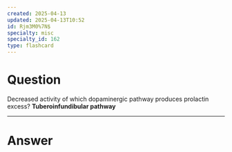 ```yaml
---
created: 2025-04-13
updated: 2025-04-13T10:52
id: Rjm3M0%7N$
specialty: misc
specialty_id: 162
type: flashcard
---
```


# Question
Decreased activity of which dopaminergic pathway produces prolactin excess?    **Tuberoinfundibular pathway**

---

# Answer
